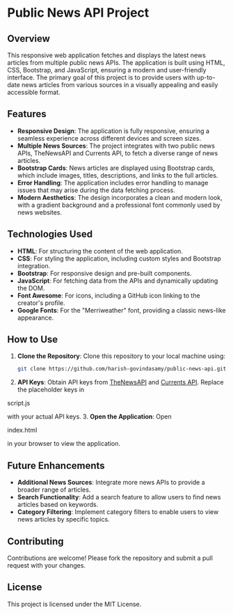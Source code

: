 # Public News API Project

## Overview

This responsive web application fetches and displays the latest news articles from multiple public news APIs. The application is built using HTML, CSS, Bootstrap, and JavaScript, ensuring a modern and user-friendly interface. The primary goal of this project is to provide users with up-to-date news articles from various sources in a visually appealing and easily accessible format.

## Features

- **Responsive Design**: The application is fully responsive, ensuring a seamless experience across different devices and screen sizes.
- **Multiple News Sources**: The project integrates with two public news APIs, TheNewsAPI and Currents API, to fetch a diverse range of news articles.
- **Bootstrap Cards**: News articles are displayed using Bootstrap cards, which include images, titles, descriptions, and links to the full articles.
- **Error Handling**: The application includes error handling to manage issues that may arise during the data fetching process.
- **Modern Aesthetics**: The design incorporates a clean and modern look, with a gradient background and a professional font commonly used by news websites.

## Technologies Used

- **HTML**: For structuring the content of the web application.
- **CSS**: For styling the application, including custom styles and Bootstrap integration.
- **Bootstrap**: For responsive design and pre-built components.
- **JavaScript**: For fetching data from the APIs and dynamically updating the DOM.
- **Font Awesome**: For icons, including a GitHub icon linking to the creator's profile.
- **Google Fonts**: For the "Merriweather" font, providing a classic news-like appearance.

## How to Use

1. **Clone the Repository**: Clone this repository to your local machine using:
   ```sh
   git clone https://github.com/harish-govindasamy/public-news-api.git
   ```
2. **API Keys**: Obtain API keys from [TheNewsAPI](https://www.thenewsapi.com/account/dashboard) and [Currents API](https://currentsapi.services/en/docs/). Replace the placeholder keys in

script.js

with your actual API keys. 3. **Open the Application**: Open

index.html

in your browser to view the application.

## Future Enhancements

- **Additional News Sources**: Integrate more news APIs to provide a broader range of articles.
- **Search Functionality**: Add a search feature to allow users to find news articles based on keywords.
- **Category Filtering**: Implement category filters to enable users to view news articles by specific topics.

## Contributing

Contributions are welcome! Please fork the repository and submit a pull request with your changes.

## License

This project is licensed under the MIT License.
